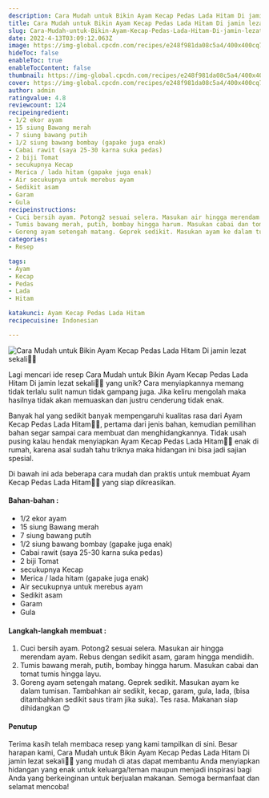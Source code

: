 ```yaml
---
description: Cara Mudah untuk Bikin Ayam Kecap Pedas Lada Hitam Di jamin lezat sekali"
title: Cara Mudah untuk Bikin Ayam Kecap Pedas Lada Hitam Di jamin lezat sekali
slug: Cara-Mudah-untuk-Bikin-Ayam-Kecap-Pedas-Lada-Hitam-Di-jamin-lezat-sekali
date: 2022-4-13T03:09:12.063Z
image: https://img-global.cpcdn.com/recipes/e248f981da08c5a4/400x400cq70/photo.jpg
hideToc: false
enableToc: true
enableTocContent: false
thumbnail: https://img-global.cpcdn.com/recipes/e248f981da08c5a4/400x400cq70/photo.jpg
cover: https://img-global.cpcdn.com/recipes/e248f981da08c5a4/400x400cq70/photo.jpg
author: admin
ratingvalue: 4.8
reviewcount: 124
recipeingredient:
- 1/2 ekor ayam
- 15 siung Bawang merah
- 7 siung bawang putih
- 1/2 siung bawang bombay (gapake juga enak)
- Cabai rawit (saya 25-30 karna suka pedas)
- 2 biji Tomat
- secukupnya Kecap
- Merica / lada hitam (gapake juga enak)
- Air secukupnya untuk merebus ayam
- Sedikit asam
- Garam
- Gula
recipeinstructions:
- Cuci bersih ayam. Potong2 sesuai selera. Masukan air hingga merendam ayam. Rebus dengan sedikit asam, garam hingga mendidih.
- Tumis bawang merah, putih, bombay hingga harum. Masukan cabai dan tomat tumis hingga layu.
- Goreng ayam setengah matang. Geprek sedikit. Masukan ayam ke dalam tumisan. Tambahkan air sedikit, kecap, garam, gula, lada, (bisa ditambahkan sedikit saus tiram jika suka). Tes rasa. Makanan siap dihidangkan 😊
categories:
- Resep

tags:
- Ayam
- Kecap
- Pedas
- Lada
- Hitam

katakunci: Ayam Kecap Pedas Lada Hitam
recipecuisine: Indonesian

---
```


![Cara Mudah untuk Bikin Ayam Kecap Pedas Lada Hitam Di jamin lezat sekali👩‍🍳](https://img-global.cpcdn.com/recipes/e248f981da08c5a4/400x400cq70/photo.jpg)

Lagi mencari ide resep Cara Mudah untuk Bikin Ayam Kecap Pedas Lada Hitam Di jamin lezat sekali👩‍🍳 yang unik? Cara menyiapkannya memang tidak terlalu sulit namun tidak gampang juga. Jika keliru mengolah maka hasilnya tidak akan memuaskan dan justru cenderung tidak enak.

Banyak hal yang sedikit banyak mempengaruhi kualitas rasa dari Ayam Kecap Pedas Lada Hitam👩‍🍳, pertama dari jenis bahan, kemudian pemilihan bahan segar sampai cara membuat dan menghidangkannya. Tidak usah pusing kalau hendak menyiapkan Ayam Kecap Pedas Lada Hitam👩‍🍳 enak di rumah, karena asal sudah tahu triknya maka hidangan ini bisa jadi sajian spesial.

Di bawah ini ada beberapa cara mudah dan praktis untuk membuat Ayam Kecap Pedas Lada Hitam👩‍🍳 yang siap dikreasikan.

<!--inarticleads1-->

#### Bahan-bahan :

- 1/2 ekor ayam
- 15 siung Bawang merah
- 7 siung bawang putih
- 1/2 siung bawang bombay (gapake juga enak)
- Cabai rawit (saya 25-30 karna suka pedas)
- 2 biji Tomat
- secukupnya Kecap
- Merica / lada hitam (gapake juga enak)
- Air secukupnya untuk merebus ayam
- Sedikit asam
- Garam
- Gula

<!--inarticleads2-->

#### Langkah-langkah membuat :

1. Cuci bersih ayam. Potong2 sesuai selera. Masukan air hingga merendam ayam. Rebus dengan sedikit asam, garam hingga mendidih.
1. Tumis bawang merah, putih, bombay hingga harum. Masukan cabai dan tomat tumis hingga layu.
1. Goreng ayam setengah matang. Geprek sedikit. Masukan ayam ke dalam tumisan. Tambahkan air sedikit, kecap, garam, gula, lada, (bisa ditambahkan sedikit saus tiram jika suka). Tes rasa. Makanan siap dihidangkan 😊

#### Penutup

Terima kasih telah membaca resep yang kami tampilkan di sini. Besar harapan kami, Cara Mudah untuk Bikin Ayam Kecap Pedas Lada Hitam Di jamin lezat sekali👩‍🍳 yang mudah di atas dapat membantu Anda menyiapkan hidangan yang enak untuk keluarga/teman maupun menjadi inspirasi bagi Anda yang berkeinginan untuk berjualan makanan. Semoga bermanfaat dan selamat mencoba!